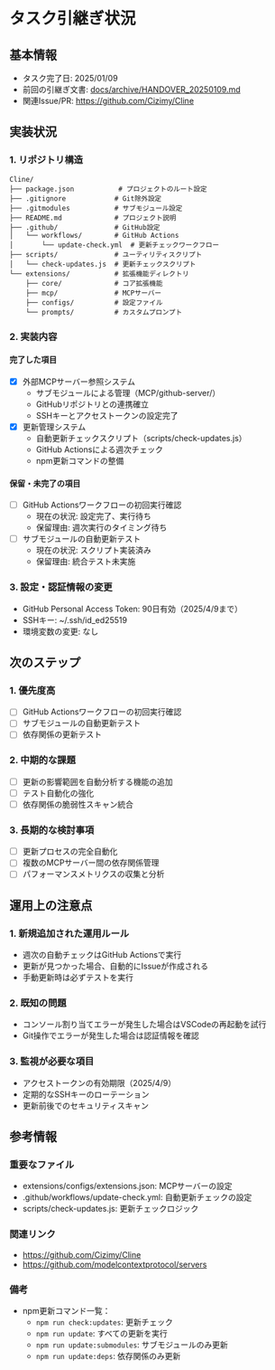 # タスク引継ぎ状況

## 基本情報

- タスク完了日: 2025/01/09
- 前回の引継ぎ文書:
  [docs/archive/HANDOVER_20250109.md](archive/HANDOVER_20250109.md)
- 関連Issue/PR: https://github.com/Cizimy/Cline

## 実装状況

### 1. リポジトリ構造

```
Cline/
├── package.json           # プロジェクトのルート設定
├── .gitignore            # Git除外設定
├── .gitmodules           # サブモジュール設定
├── README.md             # プロジェクト説明
├── .github/              # GitHub設定
│   └── workflows/        # GitHub Actions
│       └── update-check.yml  # 更新チェックワークフロー
├── scripts/              # ユーティリティスクリプト
│   └── check-updates.js  # 更新チェックスクリプト
└── extensions/           # 拡張機能ディレクトリ
    ├── core/             # コア拡張機能
    ├── mcp/              # MCPサーバー
    ├── configs/          # 設定ファイル
    └── prompts/          # カスタムプロンプト
```

### 2. 実装内容

#### 完了した項目

- [x] 外部MCPサーバー参照システム
  - サブモジュールによる管理（MCP/github-server/）
  - GitHubリポジトリとの連携確立
  - SSHキーとアクセストークンの設定完了
- [x] 更新管理システム
  - 自動更新チェックスクリプト（scripts/check-updates.js）
  - GitHub Actionsによる週次チェック
  - npm更新コマンドの整備

#### 保留・未完了の項目

- [ ] GitHub Actionsワークフローの初回実行確認
  - 現在の状況: 設定完了、実行待ち
  - 保留理由: 週次実行のタイミング待ち
- [ ] サブモジュールの自動更新テスト
  - 現在の状況: スクリプト実装済み
  - 保留理由: 統合テスト未実施

### 3. 設定・認証情報の変更

- GitHub Personal Access Token: 90日有効（2025/4/9まで）
- SSHキー: ~/.ssh/id_ed25519
- 環境変数の変更: なし

## 次のステップ

### 1. 優先度高

- [ ] GitHub Actionsワークフローの初回実行確認
- [ ] サブモジュールの自動更新テスト
- [ ] 依存関係の更新テスト

### 2. 中期的な課題

- [ ] 更新の影響範囲を自動分析する機能の追加
- [ ] テスト自動化の強化
- [ ] 依存関係の脆弱性スキャン統合

### 3. 長期的な検討事項

- [ ] 更新プロセスの完全自動化
- [ ] 複数のMCPサーバー間の依存関係管理
- [ ] パフォーマンスメトリクスの収集と分析

## 運用上の注意点

### 1. 新規追加された運用ルール

- 週次の自動チェックはGitHub Actionsで実行
- 更新が見つかった場合、自動的にIssueが作成される
- 手動更新時は必ずテストを実行

### 2. 既知の問題

- コンソール割り当てエラーが発生した場合はVSCodeの再起動を試行
- Git操作でエラーが発生した場合は認証情報を確認

### 3. 監視が必要な項目

- アクセストークンの有効期限（2025/4/9）
- 定期的なSSHキーのローテーション
- 更新前後でのセキュリティスキャン

## 参考情報

### 重要なファイル

- extensions/configs/extensions.json: MCPサーバーの設定
- .github/workflows/update-check.yml: 自動更新チェックの設定
- scripts/check-updates.js: 更新チェックロジック

### 関連リンク

- https://github.com/Cizimy/Cline
- https://github.com/modelcontextprotocol/servers

### 備考

- npm更新コマンド一覧：
  - `npm run check:updates`: 更新チェック
  - `npm run update`: すべての更新を実行
  - `npm run update:submodules`: サブモジュールのみ更新
  - `npm run update:deps`: 依存関係のみ更新
